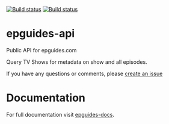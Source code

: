[![Build status](https://ci.frigg.io/badges/frecar/epguides-api)](https://ci.frigg.io/frecar/epguides-api/last/)
[![Build status](https://ci.frigg.io/badges/coverage/frecar/epguides-api/)](https://ci.frigg.io/frecar/epguides-api/last/)

epguides-api
===================

Public API for epguides.com 

Query TV Shows for metadata on show and all episodes.

If you have any questions or comments, please [create an issue](https://github.com/frecar/epguides-api/issues)


Documentation
===================
For full documentation visit [epguides-docs](http://epguides-api.readthedocs.org/).
